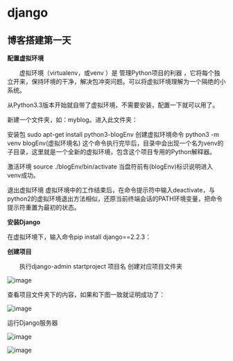 # django

## 博客搭建第一天

**配置虚拟环境**

&emsp;&emsp;虚拟环境（virtualenv，或venv ）是 管理Python项目的利器 ，它将每个独立开来，保持环境的干净，解决包冲突问题。可以将虚拟环境理解为一个隔绝的小系统。

从Python3.3版本开始就自带了虚拟环境，不需要安装，配置一下就可以用了。

新建一个文件夹，如：myblog。进入此文件夹：

安装包
sudo apt-get install python3-blogEnv
创建虚拟环境命令
python3 -m venv blogEnv(虚拟环境名)
这个命令执行完毕后，目录中会出现一个名为venv的子目录，这里就是一个全新的虚拟环境，包含这个项目专用的Python解释器。

激活环境
source ./blogEnv/bin/activate
当盘符前有(blogEnv)标识说明进入venv成功。

退出虚拟环境
虚拟环境中的工作结束后，在命令提示符中输入deactivate，与python2的虚拟环境退出方法相似，还原当前终端会话的PATH环境变量，把命令提示符重置为最初的状态。

**安装Django**

在虚拟环境下，输入命令pip install django==2.2.3：

**创建项目**

&emsp;&emsp;执行django-admin startproject 项目名 创建对应项目文件夹

![image](https://user-images.githubusercontent.com/81791654/167246401-31ff3d06-163c-449e-bdf0-76364762c949.png)

查看项目文件夹下的内容，如果和下图一致就证明成功了：

![image](https://user-images.githubusercontent.com/81791654/167246495-39e1c01e-d53f-4f8e-8aec-107edd49cc78.png)

运行Django服务器

![image](https://user-images.githubusercontent.com/81791654/167246548-223cadcb-85bb-414c-b589-4fdfcf0d8587.png)


![image](https://user-images.githubusercontent.com/81791654/167246685-85d39223-a6f7-4605-af78-23ce0ff4a064.png)


